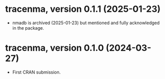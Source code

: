 # tracenma, version 0.1.1 (2025-01-23)

 - nmadb is archived (2025-01-23) but mentioned and fully acknowledged in the 
 package.

# tracenma, version 0.1.0 (2024-03-27)

 - First CRAN submission.
